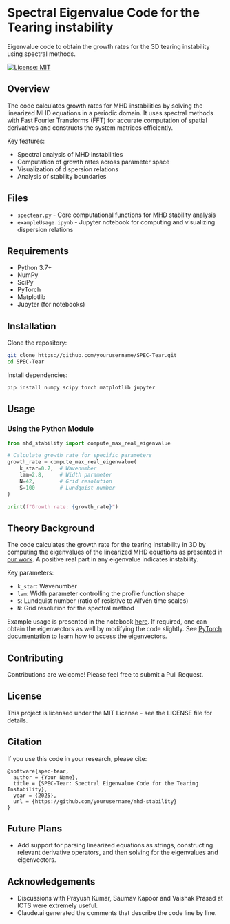 # **Sp**ectral **E**igenvalue **C**ode for the **T**earing instability

Eigenvalue code to obtain the growth rates for the 3D tearing instability using spectral methods.



[![License: MIT](https://img.shields.io/badge/License-MIT-yellow.svg)](https://opensource.org/licenses/MIT)


## Overview

The code calculates growth rates for MHD instabilities by solving the linearized MHD equations in a periodic domain. It uses spectral methods with Fast Fourier Transforms (FFT) for accurate computation of spatial derivatives and constructs the system matrices efficiently.

Key features:
- Spectral analysis of MHD instabilities
- Computation of growth rates across parameter space
- Visualization of dispersion relations
- Analysis of stability boundaries

## Files

- `spectear.py` - Core computational functions for MHD stability analysis
- `exampleUsage.ipynb` - Jupyter notebook for computing and visualizing dispersion relations

## Requirements

- Python 3.7+
- NumPy
- SciPy
- PyTorch
- Matplotlib
- Jupyter (for notebooks)

## Installation

Clone the repository:
```bash
git clone https://github.com/yourusername/SPEC-Tear.git
cd SPEC-Tear
```

Install dependencies:
```bash
pip install numpy scipy torch matplotlib jupyter
```

## Usage

### Using the Python Module

```python
from mhd_stability import compute_max_real_eigenvalue

# Calculate growth rate for specific parameters
growth_rate = compute_max_real_eigenvalue(
    k_star=0.7,  # Wavenumber
    lam=2.8,     # Width parameter
    N=42,        # Grid resolution
    S=100        # Lundquist number
)

print(f"Growth rate: {growth_rate}")
```


## Theory Background

The code calculates the growth rate for the tearing instability in 3D by computing the eigenvalues of the linearized MHD equations as presented in [our work](https://arxiv.org/abs/2412.10065v1). A positive real part in any eigenvalue indicates instability.

Key parameters:
- `k_star`: Wavenumber
- `lam`: Width parameter controlling the profile function shape
- `S`: Lundquist number (ratio of resistive to Alfvén time scales)
- `N`: Grid resolution for the spectral method

Example usage is presented in the notebook [here](exampleUsage.ipynb). If required, one can obtain the eigenvectors as well by modifying the code slightly. See [PyTorch documentation](https://pytorch.org/docs/stable/index.html) to learn how to access the eigenvectors. 


## Contributing

Contributions are welcome! Please feel free to submit a Pull Request.

## License

This project is licensed under the MIT License - see the LICENSE file for details.

## Citation

If you use this code in your research, please cite:

```
@software{spec-tear,
  author = {Your Name},
  title = {SPEC-Tear: Spectral Eigenvalue Code for the Tearing Instability},
  year = {2025},
  url = {https://github.com/yourusername/mhd-stability}
}
```

## Future Plans

- Add support for parsing linearized equations as strings, constructing relevant derivative operators, and then solving for the eigenvalues and eigenvectors.

## Acknowledgements

- Discussions with Prayush Kumar, Saumav Kapoor and Vaishak Prasad at ICTS were extremely useful.
- Claude.ai generated the comments that describe the code line by line.
